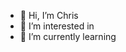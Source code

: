 - 👋 Hi, I’m Chris
- 👀 I’m interested in <SolvingProblems />
- 🌱 I’m currently learning <BuildingComponentLibraries />

<!---
chrismuiruriz/chrismuiruriz is a ✨ special ✨ repository because its `README.md` (this file) appears on your GitHub profile.
You can click the Preview link to take a look at your changes.
--->
